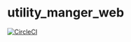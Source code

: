 # utility_manger_web
[![CircleCI](https://circleci.com/gh/chukwuemekachm/utility_manager_web.svg?style=svg)](https://circleci.com/gh/chukwuemekachm/utility_manager_web)
